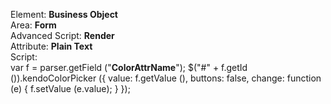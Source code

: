 Element: **Business Object** <br>
Area: **Form** <br>
Advanced Script: **Render** <br>
Attribute: **Plain Text** <br>
Script: <br>
<quote>var f = parser.getField ("**ColorAttrName**");
$("#" + f.getId ()).kendoColorPicker ({
value: f.getValue (),
buttons: false,
change: function (e) {
f.setValue (e.value);
}
});
</quote>
